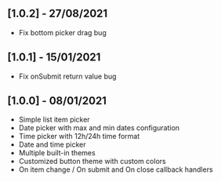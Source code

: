 ## [1.0.2] - 27/08/2021

* Fix bottom picker drag bug

## [1.0.1] - 15/01/2021

* Fix onSubmit return value bug

## [1.0.0] - 08/01/2021

* Simple list item picker
* Date picker with  max and min dates configuration
* Time picker with 12h/24h time format
* Date and time picker
* Multiple built-in themes
* Customized button theme with custom colors
* On item change / On submit and On close callback handlers

